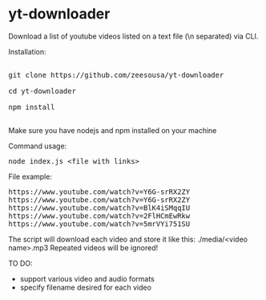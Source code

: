 # yt-downloader
Download a list of youtube videos listed on a text file (\n separated) via CLI.

Installation:
<pre>

git clone https://github.com/zeesousa/yt-downloader 

cd yt-downloader

npm install

</pre>

Make sure you have nodejs and npm installed on your machine

Command usage:
<pre>
node index.js &lt;file with links&gt;
</pre>

File example:
<pre>
https://www.youtube.com/watch?v=Y6G-srRX2ZY
https://www.youtube.com/watch?v=Y6G-srRX2ZY
https://www.youtube.com/watch?v=BlK4iSMqqIU
https://www.youtube.com/watch?v=2FlHCmEwRkw
https://www.youtube.com/watch?v=5mrVYi751SU
</pre>

The script will download each video and store it like this: ./media/&lt;video name&gt;.mp3
Repeated videos will be ignored!

TO DO:
<ul>
<li>support various video and audio formats</li>
<li>specify filename desired for each video</li>
</ul>
